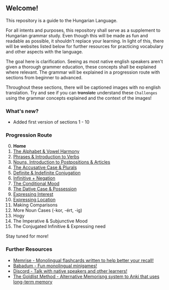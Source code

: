 ## Welcome!

This repository is a guide to the Hungarian Language.

For all intents and purposes, this repository shall serve as a supplement to Hungarian grammar study. Even though
this will be made as fun and readable as possible, it shouldn't replace your learning. In light of this, there will be
websites listed below for further resources for practicing vocabulary and other aspects with the language.

The goal here is clarification. Seeing as most native english speakers aren't given a thorough grammer education, these concepts
shall be explained where relevant. The grammar will be explained in a progression route with sections from beginner to advanced.

Throughout these sections, there will be captioned images with no english translation. Try and see if you can ~~translate~~ understand these `Challenges` using the grammar concepts explained and the context of the images!

### What's new?

* Added first version of sections 1 - 10

### Progression Route

0. **Home**
1. [The Alphabet & Vowel Harmony](/Section1.md)
2. [Phrases & Introduction to Verbs](/Section2.md)
3. [Nouns, Introduction to Postpositions & Articles](/Section3.md)
4. [The Accusative Case & Plurals](/Section4.md)
5. [Definite & Indefinite Conjugation](/Section5.md)
6. [Infinitive + Negation](/Section6.md)
7. [The Conditional Mood](/Section7.md)
8. [The Dative Case & Possession](/Section8.md)
9. [Expressing Interest](/Section9.md)
10. [Expressing Location](/Section10.md)
11. Making Comparisons
12. More Noun Cases (-kor, -ért, -ig)
13. Hogy
14. The Imperative & Subjunctive Mood
15. The Conjugated Infinitive & Expressing need

Stay tuned for more!

### Further Resources

* [Memrise - Monolingual flashcards written to help better your recall!](www.memrise.com/group/262696/)
* [Babadum - Fun monolingual minigames!](https://babadum.com/)
* [Discord - Talk with native speakers and other learners!](https://discord.gg/wSg45QS)
* [The Goldlist Method - Alternative Memorisng system to Anki that uses long-term memory](https://www.youtube.com/watch?v=Ixxq8moh4pg)
